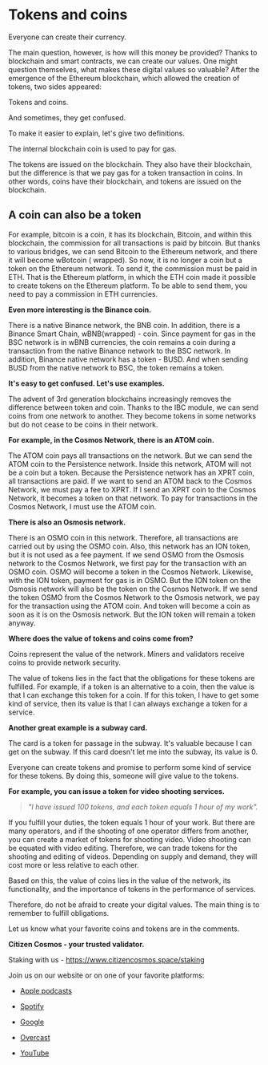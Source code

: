 **Tokens and coins**
======================================================
Everyone can create their currency.

The main question, however,  is how will this money be provided? Thanks to blockchain and smart contracts, we can create our values. One might question themselves, what makes these digital values so valuable?
After the emergence of the Ethereum blockchain, which allowed the creation of tokens, two sides appeared:

Tokens and coins.

And sometimes, they get confused.

To make it easier to explain, let's give two definitions.

The internal blockchain coin is used to pay for gas.

The tokens are issued on the blockchain.
They also have their blockchain, but the difference is that we pay gas for a token transaction in coins.
In other words, coins have their blockchain, and tokens are issued on the blockchain.

**A coin can also be a token**
----------------------------
For example, bitcoin is a coin, it has its blockchain, Bitcoin,
and within this blockchain, the commission for all transactions is paid by bitcoin.
But thanks to various bridges, we can send Bitcoin to the Ethereum network, and there it will become wBotcoin ( wrapped). So now, it is no longer a coin but a token on the Ethereum network. To send it, the commission must be paid in ETH. That is the Ethereum platform, in which the ETH coin made it possible to create tokens on the Ethereum platform. To be able to send them, you need to pay a commission in ETH currencies.

**Even more interesting is the Binance coin.**

There is a native Binance network, the BNB coin. In addition, there is a Binance Smart Chain, wBNB(wrapped) - coin. Since payment for gas in the BSC network is in wBNB currencies, the coin remains a coin during a transaction from the native Binance network to the BSC network. In addition, Binance native network has a token - BUSD. And when sending BUSD from the native network to BSC, the token remains a token.

**It's easy to get confused. Let's use examples.**

The advent of 3rd generation blockchains increasingly removes the difference between token and coin. Thanks to the IBC module, we can send coins from one network to another. They become tokens in some networks but do not cease to be coins in their network. 

**For example, in the Cosmos Network, there is an ATOM coin.**

The ATOM coin pays all transactions on the network. But we can send the ATOM coin to the Persistence network. Inside this network, ATOM will not be a coin but a token. Because the Persistence network has an XPRT coin, all transactions are paid. If we want to send an ATOM back to the Cosmos Network, we must pay a fee to XPRT. If I send an XPRT coin to the Cosmos Network, it becomes a token on that network. To pay for transactions in the Cosmos Network, I must use the ATOM coin.

**There is also an Osmosis network.**

There is an OSMO coin in this network. Therefore, all transactions are carried out by using the OSMO coin. Also, this network has an ION token, but it is not used as a fee payment. If we send OSMO from the Osmosis network to the Cosmos Network, we first pay for the transaction with an OSMO coin. OSMO will become a token in the Cosmos Network. Likewise, with the ION token, payment for gas is in OSMO. But the ION token on the Osmosis network will also be the token on the Cosmos Network. If we send the token OSMO from the Cosmos Network to the Osmosis network, we pay for the transaction using the ATOM coin. And token will become a coin as soon as it is on the Osmosis network. But the ION token will remain a token anyway.

**Where does the value of tokens and coins come from?**

Coins represent the value of the network. Miners and validators receive coins to provide network security.

The value of tokens lies in the fact that the obligations for these tokens are fulfilled. For example, if a token is an alternative to a coin, then the value is that I can exchange this token for a coin. If for this token, I have to get some kind of service, then its value is that I can always exchange a token for a service.

**Another great example is a subway card.**

The card is a token for passage in the subway. It's valuable because I can get on the subway. If this card doesn't let me into the subway, its value is 0.

Everyone can create tokens and promise to perform some kind of service for these tokens. By doing this, someone will give value to the tokens.

**For example, you can issue a token for video shooting services.**

>*"I have issued 100 tokens, and each token equals 1 hour of my work".*

If you fulfill your duties, the token equals 1 hour of your work. But there are many operators, and if the shooting of one operator differs from another, you can create a market of tokens for shooting video. Video shooting can be equated with video editing. Therefore, we can trade tokens for the shooting and editing of videos. Depending on supply and demand, they will cost more or less relative to each other.

Based on this, the value of coins lies in the value of the network, its functionality, and the importance of tokens in the performance of services.

Therefore, do not be afraid to create your digital values. The main thing is to remember to fulfill obligations.

Let us know what your favorite coins and tokens are in the comments.

**Citizen Cosmos - your trusted validator.**

Staking with us - https://www.citizencosmos.space/staking

Join us on our website or on one of your favorite platforms: 

- [Apple podcasts](https://clck.ru/sGee3)

- [Spotify](https://clck.ru/sGef8)

- [Google](https://clck.ru/sGefm)

- [Overcast](https://clck.ru/sGegJ)

- [YouTube](https://clck.ru/sGegw)

